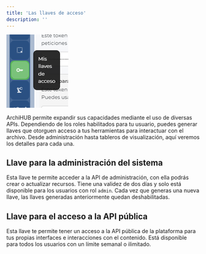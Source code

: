 ```yaml
---
title: 'Las llaves de acceso'
description: ''
---
```


![Menu llaves de acceso](/imagenes/menu_llaves.png)

ArchiHUB permite expandir sus capacidades mediante el uso de diversas APIs. Dependiendo de los roles habilitados para tu usuario, puedes generar llaves que otorguen acceso a tus herramientas para interactuar con el archivo. Desde administración hasta tableros de visualización, aquí veremos los detalles para cada una.

## Llave para la administración del sistema

Esta llave te permite acceder a la API de administración, con ella podrás crear o actualizar recursos. Tiene una validez de dos días y solo está disponible para los usuarios con rol `admin`. Cada vez que generas una nueva llave, las llaves generadas anteriormente quedan deshabilitadas.

## Llave para el acceso a la API pública

Esta llave te permite tener un acceso a la API pública de la plataforma para tus propias interfaces e interacciones con el contenido. Está disponible para todos los usuarios con un límite semanal o ilimitado.